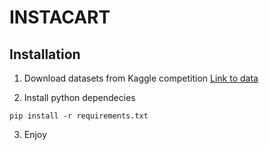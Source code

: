 # INSTACART 

## Installation

1. Download datasets from Kaggle competition
[Link to data](https://www.kaggle.com/c/instacart-market-basket-analysis/data)

2. Install python dependecies

```
pip install -r requirements.txt

```

3. Enjoy